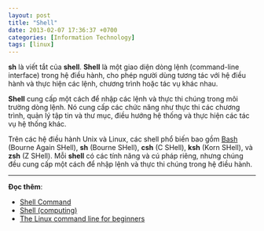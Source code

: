 ```yaml
---
layout: post
title: "Shell"
date: 2013-02-07 17:36:37 +0700
categories: [Information Technology]
tags: [linux]
---
```


**sh** là viết tắt của **shell**. **Shell** là một giao diện dòng lệnh (command-line interface) trong hệ điều hành, cho phép người dùng tương tác với hệ điều hành và thực hiện các lệnh, chương trình hoặc tác vụ khác nhau.

**Shell** cung cấp một cách để nhập các lệnh và thực thi chúng trong môi trường dòng lệnh. Nó cung cấp các chức năng như thực thi các chương trình, quản lý tập tin và thư mục, điều hướng hệ thống và thực hiện các tác vụ hệ thống khác.

Trên các hệ điều hành Unix và Linux, các shell phổ biến bao gồm [Bash](https://vegetaz.github.io/posts/bash/) (Bourne Again SHell), **sh** (Bourne SHell), **csh** (C SHell), **ksh** (Korn SHell), và **zsh** (Z SHell). Mỗi **shell** có các tính năng và cú pháp riêng, nhưng chúng đều cung cấp một cách để nhập lệnh và thực thi chúng trong hệ điều hành.

---

**Đọc thêm**:  
- [Shell Command](https://learn.microsoft.com/vi-vn/visualstudio/ide/reference/shell-command?view=vs-2019)
- [Shell (computing)](https://en.wikipedia.org/wiki/Shell_(computing))
- [The Linux command line for beginners](https://ubuntu.com/tutorials/command-line-for-beginners#1-overview)

